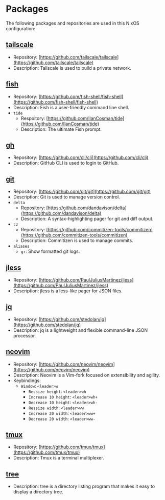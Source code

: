 # Packages

The following packages and repositories are used in this NixOS configuration:

## [tailscale](./nixos/tailscale.nix)

+ Repository: [https://github.com/tailscale/tailscale](https://github.com/tailscale/tailscale)
+ Description: Tailscale is used to build a private network.

## [fish](./home-manager/fish.nix)

+ Repository: [https://github.com/fish-shell/fish-shell](https://github.com/fish-shell/fish-shell)
+ Description: Fish is a user-friendly command line shell.
+ `tide`
    - Respoitory: [https://github.com/IlanCosman/tide](https://github.com/IlanCosman/tide)
    - Description: The ultimate Fish prompt.

## [gh](./home-manager/gh.nix)

+ Repository: [https://github.com/cli/cli](https://github.com/cli/cli)
+ Description: GitHub CLI is used to login to GitHub.

## [git](./home-manager/git.nix)

+ Repository: [https://github.com/git/git](https://github.com/git/git)
+ Description: Git is used to manage version control.
+ `delta`
    - Repository: [https://github.com/dandavison/delta](https://github.com/dandavison/delta)
    - Description: A syntax-highlighting pager for git and diff output.
+ `cz`
    - Repository: [https://github.com/commitizen-tools/commitizen](https://github.com/commitizen-tools/commitizen)
    - Description: Commitizen is used to manage commits.
+ `aliases`
    - `gr`: Show formatted git logs.

## [jless](./home-manager/jless.nix)

+ Repository: [https://github.com/PaulJuliusMartinez/jless](https://github.com/PaulJuliusMartinez/jless)
+ Description: jless is a less-like pager for JSON files.

## [jq](./home-manager/jq.nix)

+ Repository: [https://github.com/stedolan/jq](https://github.com/stedolan/jq)
+ Description: jq is a lightweight and flexible command-line JSON processor.

## [neovim](./home-manager/neovim/default.nix)

+ Repository: [https://github.com/neovim/neovim](https://github.com/neovim/neovim)
+ Description: Neovim is a Vim-fork focused on extensibility and agility.
+ Keybindings:
    - `Window`: `<leader>w`
        - `Ressize height`: `<leader>wh`
        - `Increase 10 height`: `<leader>wh+`
        - `Decrease 10 height`: `<leader>wh-`
        - `Ressize width`: `<leader>ww`
        - `Increase 20 width`: `<leader>ww+`
        - `Decrease 20 width`: `<leader>ww-`
## [tmux](./home-manager/tmux.nix)

+ Repository: [https://github.com/tmux/tmux](https://github.com/tmux/tmux)
+ Description: Tmux is a terminal multiplexer.

## [tree](./home-manager/tree.nix)

+ Description: tree is a directory listing program that makes it easy to display a directory tree.
